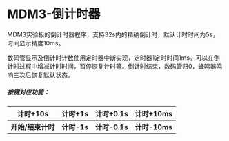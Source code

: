 # MDM3-倒计时器

MDM3实验板的倒计时器程序，支持32s内的精确倒计时，默认计时时间为5s，时间显示精度10ms。

数码管显示及倒计时计数使用定时器中断实现，定时器1定时时间1ms。可以在倒计时过程中增减计时时间，暂停恢复计时等。倒计时结束，数码管归0，蜂鸣器鸣响三次后恢复默认状态。

##### 按键对应功能：

|     计时+10s      | **计时+1s** | **计时+0.1s** | **计时+10ms** |
| :---------------: | :---------: | :-----------: | :-----------: |
| **开始/结束计时** | **计时-1s** | **计时-0.1s** | **计时-10ms** |

